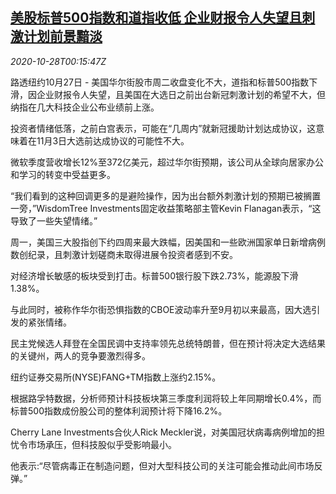 <!--1603844601000-->
[美股标普500指数和道指收低 企业财报令人失望且刺激计划前景黯淡](https://cn.reuters.com/article/usa-stock-close-1027-tues-idCNKBS27D00R)
------

<div><i>2020-10-28T00:15:47Z</i></div><p>路透纽约10月27日 - 美国华尔街股市周二收盘变化不大，道指和标普500指数下滑，因企业财报令人失望，且美国在大选日之前出台新冠刺激计划的希望不大，但纳指在几大科技企业公布业绩前上涨。</p><p>投资者情绪低落，之前白宫表示，可能在“几周内”就新冠援助计划达成协议，这意味着在11月3日大选前达成协议的可能性不大。</p><p>微软季度营收增长12%至372亿美元，超过华尔街预期，该公司从全球向居家办公和学习的转变中受益更多。</p><p>“我们看到的这种回调更多的是避险操作，因为出台额外刺激计划的预期已被搁置一旁，”WisdomTree Investments固定收益策略部主管Kevin Flanagan表示，“这导致了一些失望情绪。”</p><p>周一，美国三大股指创下约四周来最大跌幅，因美国和一些欧洲国家单日新增病例数创纪录，且刺激计划磋商未取得进展令投资者感到不安。</p><p>对经济增长敏感的板块受到打击。标普500银行股下跌2.73%，能源股下滑1.38%。</p><p>与此同时，被称作华尔街恐惧指数的CBOE波动率升至9月初以来最高，因大选引发的紧张情绪。</p><p>民主党候选人拜登在全国民调中支持率领先总统特朗普，但在预计将决定大选结果的关键州，两人的竞争要激烈得多。</p><p>纽约证券交易所(NYSE)FANG+TM指数上涨约2.15%。</p><p>根据路孚特数据，分析师预计科技板块第三季度利润将较上年同期增长0.4%，而标普500指数成份股公司的整体利润预计将下降16.2%。</p><p>Cherry Lane Investments合伙人Rick Meckler说，对美国冠状病毒病例增加的担忧令市场承压，但科技股似乎受影响最小。</p><p>他表示:“尽管病毒正在制造问题，但对大型科技公司的关注可能会推动此间市场反弹。”</p>
